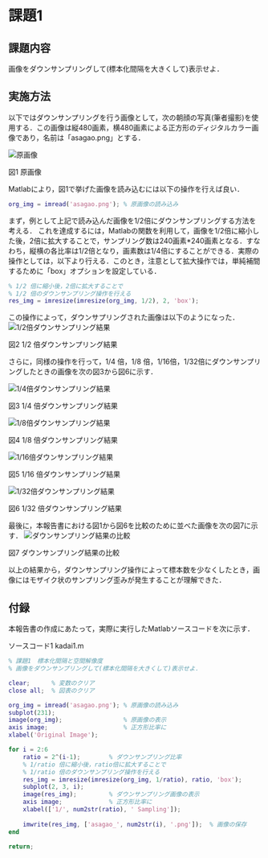 ﻿# 課題1

## 課題内容
画像をダウンサンプリングして(標本化間隔を大きくして)表示せよ．

## 実施方法

以下ではダウンサンプリングを行う画像として，次の朝顔の写真(筆者撮影)を使用する．この画像は縦480画素，横480画素による正方形のディジタルカラー画像であり，名前は「asagao.png」とする．

![原画像](https://raw.githubusercontent.com/HackMasegawa/lecture_image_processing/img/img/kadai01/asagao.png)

図1 原画像

Matlabにより，図1で挙げた画像を読み込むには以下の操作を行えば良い．
```matlab
org_img = imread('asagao.png'); % 原画像の読み込み
```

まず，例として上記で読み込んだ画像を1/2倍にダウンサンプリングする方法を考える．
これを達成するには，Matlabの関数を利用して，画像を1/2倍に縮小した後，2倍に拡大することで，サンプリング数は240画素*240画素となる．すなわち，縦横の各比率は1/2倍となり，画素数は1/4倍にすることができる．実際の操作としては，以下より行える．このとき，注意として拡大操作では，単純補間するために「box」オプションを設定している．
```matlab
% 1/2 倍に縮小後，2倍に拡大することで
% 1/2 倍のダウンサンプリング操作を行える
res_img = imresize(imresize(org_img, 1/2), 2, 'box');
```

この操作によって，ダウンサプリングされた画像は以下のようになった．
![1/2倍ダウンサンプリング結果](https://raw.githubusercontent.com/HackMasegawa/lecture_image_processing/img/img/kadai01/asagao_2.png)

図2 1/2 倍ダウンサンプリング結果

さらに，同様の操作を行って，1/4 倍，1/8 倍，1/16倍，1/32倍にダウンサンプリングしたときの画像を次の図3から図6に示す．

![1/4倍ダウンサンプリング結果](https://raw.githubusercontent.com/HackMasegawa/lecture_image_processing/img/img/kadai01/asagao_3.png)

図3 1/4 倍ダウンサンプリング結果

![1/8倍ダウンサンプリング結果](https://raw.githubusercontent.com/HackMasegawa/lecture_image_processing/img/img/kadai01/asagao_4.png)

図4 1/8 倍ダウンサンプリング結果

![1/16倍ダウンサンプリング結果](https://raw.githubusercontent.com/HackMasegawa/lecture_image_processing/img/img/kadai01/asagao_5.png)

図5 1/16 倍ダウンサンプリング結果

![1/32倍ダウンサンプリング結果](https://raw.githubusercontent.com/HackMasegawa/lecture_image_processing/img/img/kadai01/asagao_6.png)

図6 1/32 倍ダウンサンプリング結果

最後に，本報告書における図1から図6を比較のために並べた画像を次の図7に示す．
![ダウンサンプリング結果の比較](https://raw.githubusercontent.com/HackMasegawa/lecture_image_processing/img/img/kadai01/compare.png)

図7 ダウンサンプリング結果の比較

以上の結果から，ダウンサンプリング操作によって標本数を少なくしたとき，画像にはモザイク状のサンプリング歪みが発生することが理解できた．

## 付録

本報告書の作成にあたって，実際に実行したMatlabソースコードを次に示す．

ソースコード1 kadai1.m
```matlab
% 課題1　標本化間隔と空間解像度
% 画像をダウンサンプリングして(標本化間隔を大きくして)表示せよ．

clear;      % 変数のクリア
close all;  % 図表のクリア

org_img = imread('asagao.png'); % 原画像の読み込み
subplot(231);
image(org_img);                 % 原画像の表示
axis image;                     % 正方形比率に
xlabel('Original Image');       

for i = 2:6
    ratio = 2^(i-1);        % ダウンサンプリング比率
    % 1/ratio 倍に縮小後，ratio倍に拡大することで
    % 1/ratio 倍のダウンサンプリング操作を行える
    res_img = imresize(imresize(org_img, 1/ratio), ratio, 'box');
    subplot(2, 3, i);
    image(res_img);         % ダウンサンプリング画像の表示
    axis image;             % 正方形比率に
    xlabel(['1/', num2str(ratio), ' Sampling']);
    
    imwrite(res_img, ['asagao_', num2str(i), '.png']);  % 画像の保存
end

return;
```

